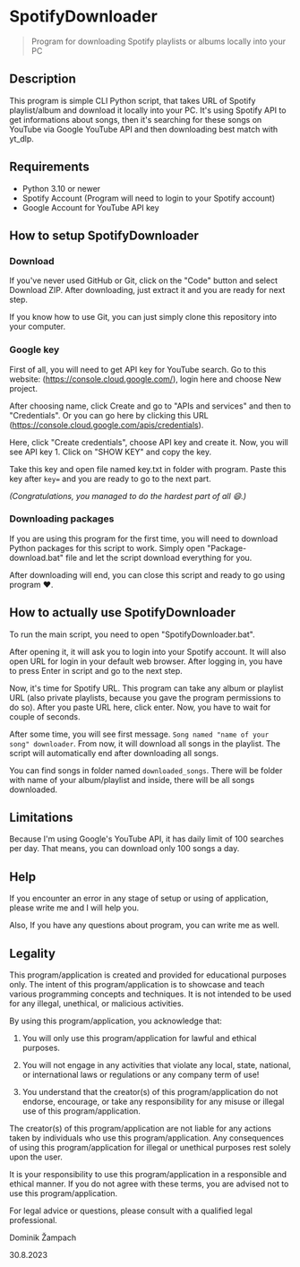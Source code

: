 
# SpotifyDownloader

> Program for downloading Spotify playlists or albums locally into your PC

## Description
This program is simple CLI Python script, that takes URL of Spotify playlist/album and download it locally into your PC. It's using Spotify API to get informations about songs, then it's searching for these songs on YouTube via Google YouTube API and then downloading best match with yt_dlp.
## Requirements

 - Python 3.10 or newer
 - Spotify Account (Program will need to login to your Spotify account)
 - Google Account for YouTube API key

## How to setup SpotifyDownloader
### Download
If you've never used GitHub or Git, click on the "Code" button and select Download ZIP. After downloading, just extract it and you are ready for next step.

If you know how to use Git, you can just simply clone this repository into your computer.

### Google key
First of all, you will need to get API key for YouTube search. Go to this website: (https://console.cloud.google.com/), login here and choose New project.

After choosing name, click Create and go to "APIs and services" and then to "Credentials". Or you can go here by clicking this URL (https://console.cloud.google.com/apis/credentials).

Here, click "Create credentials", choose API key and create it. Now, you will see API key 1. Click on "SHOW KEY" and copy the key.

Take this key and open file named key.txt in folder with program. Paste this key after `key=` and you are ready to go to the next part.

*(Congratulations, you managed to do the hardest part of all 😄.)*

### Downloading packages
If you are using this program for the first time, you will need to download Python packages for this script to work. Simply open "Package-download.bat" file and let the script download everything for you.

After downloading will end, you can close this script and ready to go using program ♥.

## How to actually use SpotifyDownloader
To run the main script, you need to open "SpotifyDownloader.bat".

After opening it, it will ask you to login into your Spotify account. It will also open URL for login in your default web browser. After logging in, you have to press Enter in script and go to the next step.

Now, it's time for Spotify URL. This program can take any album or playlist URL (also private playlists, because you gave the program permissions to do so). After you paste URL here, click enter. Now, you have to wait for couple of seconds.

After some time, you will see first message. `Song named "name of your song" downloader`. From now, it will download all songs in the playlist. The script will automatically end after downloading all songs.

You can find songs in folder named `downloaded_songs`. There will be folder with name of your album/playlist and inside, there will be all songs downloaded.

## Limitations
Because I'm using Google's YouTube API, it has daily limit of 100 searches per day. That means, you can download only 100 songs a day.

## Help
If you encounter an error in any stage of setup or using of application, please write me and I will help you.

Also, If you have any questions about program, you can write me as well.
## Legality

This program/application is created and provided for educational purposes only. The intent of this program/application is to showcase and teach various programming concepts and techniques. It is not intended to be used for any illegal, unethical, or malicious activities.

By using this program/application, you acknowledge that:

1. You will only use this program/application for lawful and ethical purposes.

2. You will not engage in any activities that violate any local, state, national, or international laws or regulations or any company term of use!

3. You understand that the creator(s) of this program/application do not endorse, encourage, or take any responsibility for any misuse or illegal use of this program/application.

  

The creator(s) of this program/application are not liable for any actions taken by individuals who use this program/application. Any consequences of using this program/application for illegal or unethical purposes rest solely upon the user.

It is your responsibility to use this program/application in a responsible and ethical manner. If you do not agree with these terms, you are advised not to use this program/application.

For legal advice or questions, please consult with a qualified legal professional.


Dominik Žampach

30.8.2023